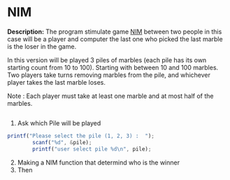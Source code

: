# NIM

**Description:** The program stimulate game [NIM](https://en.wikipedia.org/wiki/Nim#cite_note-3) between two people in this case will be a player and computer the last one who picked the last marble is the loser in the game.

In this version will be played 3 piles of marbles (each pile has its own starting count from 10 to 100). Starting with between 10 and 100 marbles. Two players take turns removing marbles from the pile, and whichever player takes the last marble loses.

Note : Each player must take at least one marble and at most half of the marbles.
```jsx

```

1) Ask which Pile will be played
```jsx
printf("Please select the pile (1, 2, 3) :  ");
        scanf("%d", &pile);
        printf("user select pile %d\n", pile);
```
2) Making a NIM function that determind who is the winner 
3) Then 


